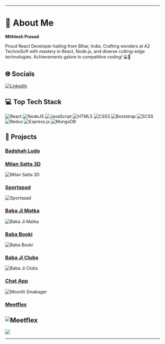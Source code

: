 
---

<!-- Proudly created with GPRM ( https://gprm.itsvg.in ) -->

# 🌟 About Me

**Mithlesh Prasad**

Proud React Developer hailing from Bihar, India. Crafting wonders at A2 TechnoSoft with mastery in React, Node.js, and diverse cutting-edge technologies. Achievements galore in competitive coding! 💻🚀

## 🌐 Socials

[![LinkedIn](https://img.shields.io/badge/LinkedIn-%230077B5.svg?logo=linkedin&logoColor=white)](https://www.linkedin.com/in/mithlesh-prasad-5a68a41a3/) 

## 💻 Top Tech Stack

![React](https://img.shields.io/badge/react-%2320232a.svg?style=for-the-badge&logo=react&logoColor=%2361DAFB) 
![NodeJS](https://img.shields.io/badge/node.js-6DA55F?style=for-the-badge&logo=node.js&logoColor=white) 
![JavaScript](https://img.shields.io/badge/javascript-%23323330.svg?style=for-the-badge&logo=javascript&logoColor=%23F7DF1E) 
![HTML5](https://img.shields.io/badge/html5-%23E34F26.svg?style=for-the-badge&logo=html5&logoColor=white) 
![CSS3](https://img.shields.io/badge/css3-%231572B6.svg?style=for-the-badge&logo=css3&logoColor=white) 
![Bootstrap](https://img.shields.io/badge/bootstrap-%238511FA.svg?style=for-the-badge&logo=bootstrap&logoColor=white) 
![SCSS](https://img.shields.io/badge/SASS-hotpink.svg?style=for-the-badge&logo=SASS&logoColor=white) 
![Redux](https://img.shields.io/badge/redux-%23593d88.svg?style=for-the-badge&logo=redux&logoColor=white) 
![Express.js](https://img.shields.io/badge/express.js-%23404d59.svg?style=for-the-badge&logo=express&logoColor=%2361DAFB) 
![MongoDB](https://img.shields.io/badge/MongoDB-%234ea94b.svg?style=for-the-badge&logo=mongodb&logoColor=white)

## 🌟 Projects
### [Badshah Ludo](https://badshahludo.com/)

### [Milan Satta 3D](https://milansatta3d.com/Login)
![Milan Satta 3D](https://profoliomith.netlify.app/static/media/miansatta.4e43431012cca11243d8.jpeg)

### [Sportspad](https://www.sportspad.com/)
![Sportspad](https://profoliomith.netlify.app/static/media/sportspad.b0bcb202efc20701463d.jpeg)

### [Baba Ji Matka](https://github.com/mithleshprasad/baba_ji_matka)
![Baba Ji Matka](https://profoliomith.netlify.app/static/media/babajimatka.4556f39117d2ec884f74.jpeg)

### [Baba Booki](https://bababooki.in/login)
![Baba Booki](https://profoliomith.netlify.app/static/media/bababooki.2fc77dc13c2e76ac8248.jpeg)

### [Baba Ji Clubs](https://babajiclubs.com/)
![Baba Ji Clubs](https://profoliomith.netlify.app/static/media/babajimatka.4556f39117d2ec884f74.jpeg)

### [Chat App](https://moonlit-smakager-2d0d10.netlify.app/)
![Moonlit Smakager](https://profoliomith.netlify.app/static/media/chatapp.fbc5a2d0bf5355af54c0.jpeg)

### [Meetflex](https://meetflex.netlify.app/)
![Meetflex](https://profoliomith.netlify.app/static/media/meetflex.53dd705f0728f8b09ab5.jpeg)
---

[![](https://visitcount.itsvg.in/api?id=mithleshprasad&icon=0&color=0)](https://visitcount.itsvg.in)

<!-- Proudly created with GPRM ( https://gprm.itsvg.in ) -->

---
